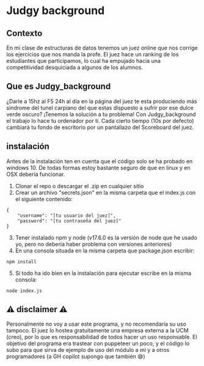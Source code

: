 # Judgy background

## Contexto
En mi clase de estructuras de datos tenemos un juez online que nos corrige los ejercicios que nos manda la profe. El juez hace un ranking de los estudiantes que participamos, lo cual ha empujado hacia una competitividad desquiciada a algunos de los alumnos.

## Que es Judgy_background

¿Darle a 15hz al F5 24h al día en la página del juez te esta produciendo más sindrome del tunel carpiano del que estas dispuesto a sufrir por ese dulce verde oscuro? ¡Tenemos la solución a tu problema! Con Judgy_background el trabajo lo hace tu ordenador por ti. Cada cierto tiempo (10s por defecto) cambiará tu fondo de escritorio por un pantallazo del Scoreboard del juez.

## instalación

Antes de la instalación ten en cuenta que el código solo se ha probado en windows 10. De todas formas estoy bastante seguro de que en linux y en OSX debería funcionar.

1. Clonar el repo o descargar el .zip en cualquier sitio
2. Crear un archivo "secrets.json" en la misma carpeta que el index.js con el siguiente contenido:

```
{
    "username": "[tu usuario del juez]",
    "password": "[tu contraseña del juez]"
}
```
3.  Tener instalado npm y node (v17.6.0 es la versión de node que he usado yo, pero no debería haber problema con versiones anteriores)
4.  En una consola situada en la misma carpeta que package.json escribir:
```
npm install
```
5. Si todo ha ido bien en la instalación para ejecutar escribe en la misma consola:
```
node index.js
```

## ⚠️ disclaimer ⚠️

Personalmente no voy a usar este programa, y no recomendaría su uso tampoco. El juez lo hostea gratuitamente una empresa externa a la UCM (creo), por lo que es responsabilidad de todos hacer un uso responsable. El objetivo del programa era trastear con puppeteer un poco, y el código lo subo para que sirva de ejemplo de uso del módulo a mi y a otros programadores (a GH copilot supongo que también 😅)
